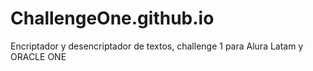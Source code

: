 # ChallengeOne.github.io
Encriptador y desencriptador de textos, challenge 1 para Alura Latam y ORACLE ONE
